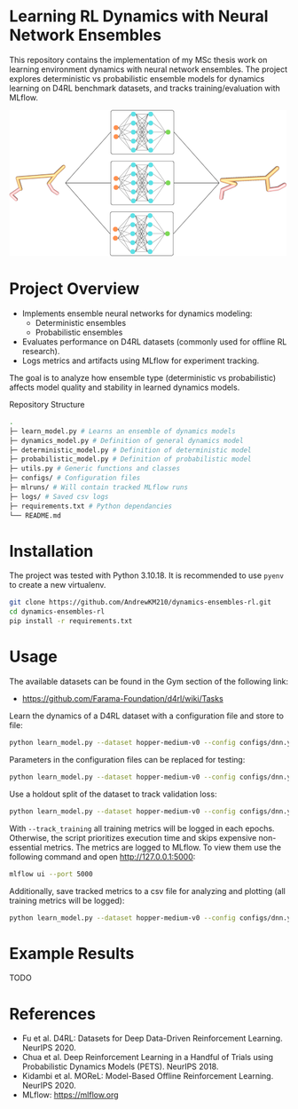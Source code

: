 # Learning RL Dynamics with Neural Network Ensembles

This repository contains the implementation of my MSc thesis work on learning environment dynamics with neural network ensembles.
The project explores deterministic vs probabilistic ensemble models for dynamics learning on D4RL benchmark datasets, and tracks training/evaluation with MLflow.

![alt](assets/ensemble_learning.png)

# Project Overview

- Implements ensemble neural networks for dynamics modeling:
  - Deterministic ensembles
  - Probabilistic ensembles
- Evaluates performance on D4RL datasets (commonly used for offline RL 
research).
- Logs metrics and artifacts using MLflow for experiment tracking.

The goal is to analyze how ensemble type (deterministic vs probabilistic) affects model quality and stability in learned dynamics models.

Repository Structure
```bash
.
├─ learn_model.py # Learns an ensemble of dynamics models
├─ dynamics_model.py # Definition of general dynamics model
├─ deterministic_model.py # Definition of deterministic model
├─ probabilistic_model.py # Definition of probabilistic model
├─ utils.py # Generic functions and classes
├─ configs/ # Configuration files
├─ mlruns/ # Will contain tracked MLflow runs
├─ logs/ # Saved csv logs
├─ requirements.txt # Python dependancies
└── README.md
```

# Installation

The project was tested with Python 3.10.18. It is recommended to use ```pyenv``` to create a new virtualenv.

```bash
git clone https://github.com/AndrewKM210/dynamics-ensembles-rl.git
cd dynamics-ensembles-rl
pip install -r requirements.txt

```

# Usage

The available datasets can be found in the Gym section of the following link:
- https://github.com/Farama-Foundation/d4rl/wiki/Tasks

Learn the dynamics of a D4RL dataset with a configuration file and store to file:

```bash
python learn_model.py --dataset hopper-medium-v0 --config configs/dnn.yaml --output model.pkl
```

Parameters in the configuration files can be replaced for testing:
```bash
python learn_model.py --dataset hopper-medium-v0 --config configs/dnn.yaml --params fit_epochs=100 hidden_size=256,256
```

Use a holdout split of the dataset to track validation loss:
```bash
python learn_model.py --dataset hopper-medium-v0 --config configs/dnn.yaml --holdout_ratio 0.2 --track_training
```

With ```--track_training``` all training metrics will be logged in each epochs. Otherwise, the script prioritizes execution time and skips expensive non-essential metrics. The metrics are logged to MLflow. To view them use the following command and open http://127.0.0.1:5000: 
```bash
mlflow ui --port 5000
```

Additionally, save tracked metrics to a csv file for analyzing and plotting (all training metrics will be logged):
```bash
python learn_model.py --dataset hopper-medium-v0 --config configs/dnn.yaml --csv logs/hopper_dnn.csv
```
# Example Results

TODO

# References

- Fu et al. D4RL: Datasets for Deep Data-Driven Reinforcement Learning. NeurIPS 2020.
- Chua et al. Deep Reinforcement Learning in a Handful of Trials using Probabilistic Dynamics Models (PETS). NeurIPS 2018.
- Kidambi et al. MOReL: Model-Based Offline Reinforcement Learning. NeurIPS 2020.
- MLflow: https://mlflow.org
